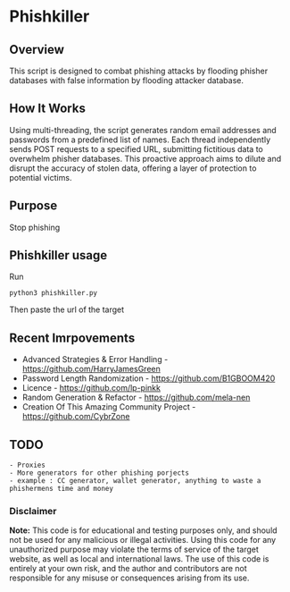 # Phishkiller

## Overview
This script is designed to combat phishing attacks by flooding phisher databases with false information by flooding attacker database.

## How It Works
Using multi-threading, the script generates random email addresses and passwords from a predefined list of names. Each thread independently sends POST requests to a specified URL, submitting fictitious data to overwhelm phisher databases. This proactive approach aims to dilute and disrupt the accuracy of stolen data, offering a layer of protection to potential victims.

## Purpose
Stop phishing


## Phishkiller usage
Run 
```
python3 phishkiller.py
 ```
 Then paste the url of the target


 ## Recent Imrpovements

 - Advanced Strategies & Error Handling - https://github.com/HarryJamesGreen
 - Password Length Randomization - https://github.com/B1GBOOM420
 - Licence - https://github.com/lp-pinkk
 - Random Generation & Refactor - https://github.com/mela-nen
 - Creation Of This Amazing Community Project - https://github.com/CybrZone



## TODO

    - Proxies
    - More generators for other phishing porjects
    - example : CC generator, wallet generator, anything to waste a phishermens time and money


 ### Disclaimer
**Note:** This code is for educational and testing purposes only, and should not be used for any malicious or illegal activities. Using this code for any unauthorized purpose may violate the terms of service of the target website, as well as local and international laws. The use of this code is entirely at your own risk, and the author and contributors are not responsible for any misuse or consequences arising from its use.
